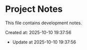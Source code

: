 # Project Notes

This file contains development notes.

Created at: 2025-10-10 19:37:56
- Update at 2025-10-10 19:37:56
